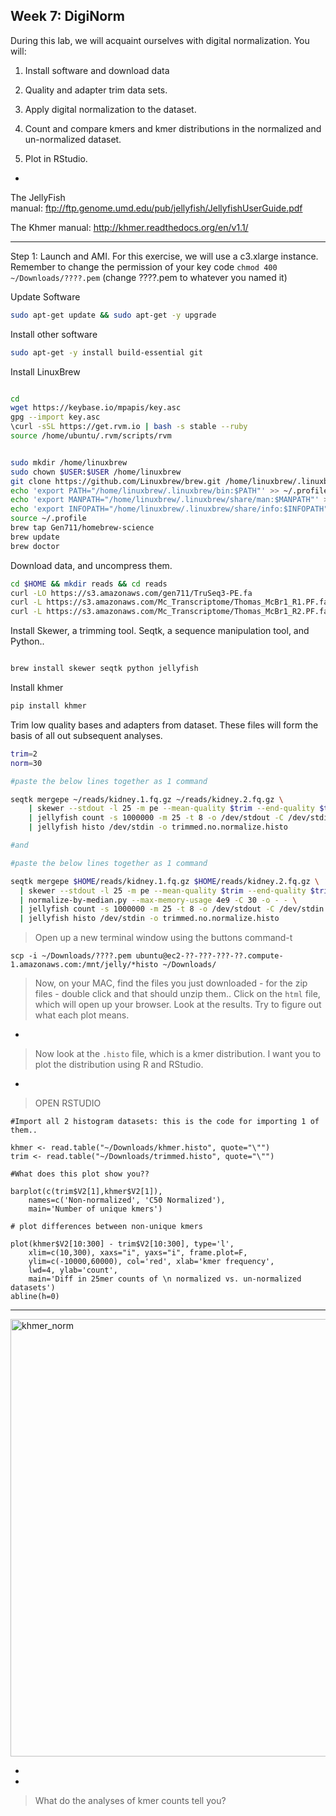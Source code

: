 Week 7: DigiNorm
--


During this lab, we will acquaint ourselves with digital normalization. You will:

1. Install software and download data

2. Quality and adapter trim data sets.

3. Apply digital normalization to the dataset.

4. Count and compare kmers and kmer distributions in the normalized and un-normalized dataset.

5. Plot in RStudio.

-

The JellyFish manual: <a href="ftp://ftp.genome.umd.edu/pub/jellyfish/JellyfishUserGuide.pdf">ftp://ftp.genome.umd.edu/pub/jellyfish/JellyfishUserGuide.pdf</a>

The Khmer manual: <a href="http://khmer.readthedocs.org/en/v1.1/">http://khmer.readthedocs.org/en/v1.1/</a>

---

Step 1: Launch and AMI. For this exercise, we will use a c3.xlarge instance. Remember to change the permission of your key code `chmod 400 ~/Downloads/????.pem` (change ????.pem to whatever you named it)

Update Software


```bash
sudo apt-get update && sudo apt-get -y upgrade
```

Install other software

```bash
sudo apt-get -y install build-essential git
```


Install LinuxBrew

```bash

cd
wget https://keybase.io/mpapis/key.asc
gpg --import key.asc
\curl -sSL https://get.rvm.io | bash -s stable --ruby
source /home/ubuntu/.rvm/scripts/rvm


sudo mkdir /home/linuxbrew
sudo chown $USER:$USER /home/linuxbrew
git clone https://github.com/Linuxbrew/brew.git /home/linuxbrew/.linuxbrew
echo 'export PATH="/home/linuxbrew/.linuxbrew/bin:$PATH"' >> ~/.profile
echo 'export MANPATH="/home/linuxbrew/.linuxbrew/share/man:$MANPATH"' >> ~/.profile
echo 'export INFOPATH="/home/linuxbrew/.linuxbrew/share/info:$INFOPATH"' >> ~/.profile
source ~/.profile
brew tap Gen711/homebrew-science
brew update
brew doctor


```


Download data, and uncompress them.


```bash
cd $HOME && mkdir reads && cd reads
curl -LO https://s3.amazonaws.com/gen711/TruSeq3-PE.fa
curl -L https://s3.amazonaws.com/Mc_Transcriptome/Thomas_McBr1_R1.PF.fastq.gz > kidney.1.fq.gz &
curl -L https://s3.amazonaws.com/Mc_Transcriptome/Thomas_McBr1_R2.PF.fastq.gz > kidney.2.fq.gz

```

Install Skewer, a trimming tool. Seqtk, a sequence manipulation tool, and Python..


```bash  

brew install skewer seqtk python jellyfish

```

Install khmer

```bash
pip install khmer
```


Trim low quality bases and adapters from dataset. These files will form the basis of all out subsequent analyses.


```bash
trim=2
norm=30

#paste the below lines together as 1 command

seqtk mergepe ~/reads/kidney.1.fq.gz ~/reads/kidney.2.fq.gz \
	| skewer --stdout -l 25 -m pe --mean-quality $trim --end-quality $trim -t 8 -x $HOME/reads/TruSeq3-PE.fa - \
	| jellyfish count -s 1000000 -m 25 -t 8 -o /dev/stdout -C /dev/stdin \
 	| jellyfish histo /dev/stdin -o trimmed.no.normalize.histo

#and

#paste the below lines together as 1 command

seqtk mergepe $HOME/reads/kidney.1.fq.gz $HOME/reads/kidney.2.fq.gz \
  | skewer --stdout -l 25 -m pe --mean-quality $trim --end-quality $trim -t 8 -x $HOME/reads/TruSeq3-PE.fa - \
  | normalize-by-median.py --max-memory-usage 4e9 -C 30 -o - - \
  | jellyfish count -s 1000000 -m 25 -t 8 -o /dev/stdout -C /dev/stdin \
  | jellyfish histo /dev/stdin -o trimmed.no.normalize.histo

```

> Open up a new terminal window using the buttons command-t


	scp -i ~/Downloads/????.pem ubuntu@ec2-??-???-???-??.compute-1.amazonaws.com:/mnt/jelly/*histo ~/Downloads/


> Now, on your MAC, find the files you just downloaded - for the zip files - double click and that should unzip them.. Click on the `html` file, which will open up your browser. Look at the results. Try to figure out what each plot means.

-

> Now look at the `.histo` file, which is a kmer distribution. I want you to plot the distribution using R and RStudio.

-

> OPEN RSTUDIO


    #Import all 2 histogram datasets: this is the code for importing 1 of them..

    khmer <- read.table("~/Downloads/khmer.histo", quote="\"")
    trim <- read.table("~/Downloads/trimmed.histo", quote="\"")

    #What does this plot show you??

    barplot(c(trim$V2[1],khmer$V2[1]),
        names=c('Non-normalized', 'C50 Normalized'),
        main='Number of unique kmers')

    # plot differences between non-unique kmers

    plot(khmer$V2[10:300] - trim$V2[10:300], type='l',
        xlim=c(10,300), xaxs="i", yaxs="i", frame.plot=F,
        ylim=c(-10000,60000), col='red', xlab='kmer frequency',
        lwd=4, ylab='count',
        main='Diff in 25mer counts of \n normalized vs. un-normalized datasets')
    abline(h=0)



---

<a href="http://genomebio.org/Gen711/wp-content/uploads/2014/10/khmer_norm1.jpeg"><img class="aligncenter size-large wp-image-240" src="http://genomebio.org/Gen711/wp-content/uploads/2014/10/khmer_norm1-1024x700.jpeg" alt="khmer_norm" width="1024" height="700" /></a>

-

-

> What do the analyses of kmer counts tell you?
